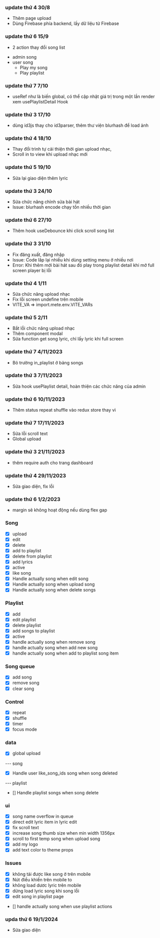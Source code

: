 ### update thứ 4 30/8

-  Thêm page upload
-  Dùng Firebase phía backend, lấy dữ liệu từ Firebase

### update thứ 6 15/9

-  2 action thay đổi song list

*  admin song
*  user song
   -  Play my song
   -  Play playlist

### update thứ 7 7/10

-  useRef như là biến global, có thể cập nhật giá trị trong một lần render xem usePlaylistDetail Hook

### update thứ 3 17/10

-  dùng id3js thay cho id3parser, thêm thư viện blurhash để load ảnh

### update thứ 4 18/10

-  Thay đổi trình tự cải thiện thời gian upload nhạc,
-  Scroll in to view khi upload nhạc mới

### update thứ 5 19/10

-  Sửa lại giao diện thêm lyric

### update thứ 3 24/10

-  Sửa chức năng chỉnh sửa bài hát
-  Issue: blurhash encode chạy tồn nhiều thời gian

### update thứ 6 27/10

-  Thêm hook useDebounce khi click scroll song list

### update thứ 3 31/10

-  Fix đăng xuất, đăng nhập
-  Issue: Code lăp lại nhiều khi dùng setting menu ở nhiều nơi
-  Error: Khi thêm mới bài hát sau đó play trong playlist detail khi mở full screen player bị lỗi

### update thứ 4 1/11

-  Sửa chức năng upload nhạc
-  Fix lỗi screen undefine trên mobile
-  VITE_VA => import.mete.env.VITE_VARs

### update thứ 5 2/11

-  Bắt lỗi chức năng upload nhạc
-  Thêm component modal
-  Sửa function get song lyric, chỉ lấy lyric khi full screen

### update thứ 7 4/11/2023

-  Bỏ trường in_playlist ở bảng songs

### update thứ 3 7/11/2023

-  Sửa hook usePlaylist detail, hoàn thiện các chức năng của admin

### update thứ 6 10/11/2023

-  Thêm status repeat shuffle vào redux store thay vì

### update thứ 7 17/11/2023

-  Sửa lỗi scroll text
-  Global upload

### update thứ 3 21/11/2023

-  thêm require auth cho trang dashboard

### update thứ 4 29/11/2023
- Sửa giao diện, fix lỗi

### update thứ 6 1/2/2023
- margin sẽ không hoạt động nếu dùng flex gap

### Song

-  [x] upload
-  [x] edit
-  [x] delete
-  [x] add to playlist
-  [x] delete from playlist
-  [x] add lyrics
-  [x] active
-  [x] like song
-  [x] Handle actually song when edit song
-  [x] Handle actually song when upload song
-  [x] Handle actually song when delete songs

### Playlist

-  [x] add
-  [x] edit playlist
-  [x] delete playlist
-  [x] add songs to playlist
-  [x] active
-  [x] handle actually song when remove song
-  [x] handle actually song when add new song
-  [x] handle actually song when add to playlist song item

### Song queue

-  [x] add song
-  [x] remove song
-  [x] clear song

### Control

-  [x] repeat
-  [x] shuffle
-  [x] timer
-  [x] focus mode

### data

-  [x] global upload

--- song
-  [x] Handle user like_song_ids song when song deleted

--- playlist
-  [] Handle playlist songs when song delete

### ui

-  [x] song name overflow in queue
-  [x] direct edit lyric item in lyric edit
-  [x] fix scroll text
-  [x] increase song thumb size when min width 1356px
-  [x] scroll to first temp song when upload song
-  [x] add my logo
-  [x] add text color to theme props

### Issues

-  [x] không tải được like song ở trên mobile
-  [x] Nút điều khiển trên mobile to
-  [x] không load dươc lyric trên mobile
-  [x] dừng load lyric song khi song lỗi
-  [x] edit song in playlist page
-  [] handle actually song when use playlist actions


### upda thứ 6 19/1/2024
- Sửa giao diện